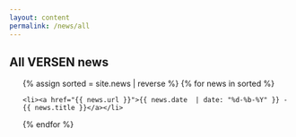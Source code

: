 ```yaml
---
layout: content
permalink: /news/all
---
```


## All VERSEN news 

<ul>
{% assign sorted = site.news | reverse %}
{% for news in sorted %}

    <li><a href="{{ news.url }}">{{ news.date  | date: "%d-%b-%Y" }} - {{ news.title }}</a></li>

{% endfor %}
</ul>



